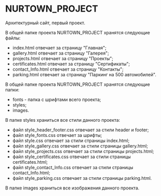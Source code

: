 # NURTOWN_PROJECT
Архитектурный сайт, первый проект.

В общей папке проекта NURTOWN_PROJECT хранятся следующие файлы: 
- index.html отвечает за страницу "Главная";
- gallery.html отвечает за страницу "Галерея";
- projects.html отвечает за страницу "Проекты";
- certificates.html отвечает за страницу "Сертификаты";
- contact_Info.html отвечает за страницу "Контакты";
- parking.html отвечает за страницу "Паркинг на 500 автомобилей".

В общей папке проекта NURTOWN_PROJECT хранятся следующие папки:
- fonts - папка с шрифтами всего проекта;
- styles;
- images.

В папке styles храниться все стили данного проекта:
- файл style_header_footer.css отвечает за стили header и footer;
- файл style_fonts.css отвечает за шрифты;
- файл style.css отвечает за стили страницы index.html;
- файл style_gallery.css отвечает за стили страницы gallery.html;
- файл style_projects.css отвечает за стили страницы projects.html;
- файл style_certificates.css отвечает за стили страницы certificates.html;
- файл style_contact_Info.css отвечает за стили страницы contact_Info.html;
- файл style_parking.css отвечает за стили страницы parking.html.


В папке images храниться все изображения данного проекта.
